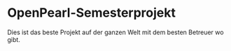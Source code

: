 # OpenPearl-Semesterprojekt
Dies ist das beste Projekt auf der ganzen Welt mit dem besten Betreuer wo gibt.

